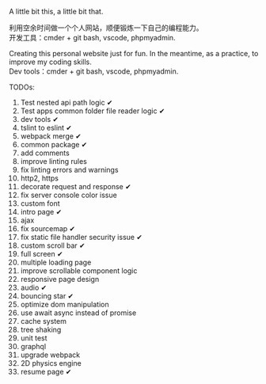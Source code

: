 A little bit this, a little bit that.

利用空余时间做一个个人网站，顺便锻炼一下自己的编程能力。  
开发工具：cmder + git bash, vscode, phpmyadmin.  
  
Creating this personal website just for fun. In the meantime, as a practice, to improve my coding skills.  
Dev tools：cmder + git bash, vscode, phpmyadmin.  
  
TODOs:
  1. Test nested api path logic ✔
  2. Test apps common folder file reader logic ✔
  3. dev tools ✔
  4. tslint to eslint ✔
  5. webpack merge ✔
  6. common package ✔
  7. add comments
  8. improve linting rules
  9.  fix linting errors and warnings
  10. http2, https
  11. decorate request and response ✔
  12. fix server console color issue
  13. custom font
  14. intro page ✔
  15. ajax
  16. fix sourcemap ✔
  17. fix static file handler security issue ✔
  18. custom scroll bar ✔
  19. full screen ✔
  20. multiple loading page
  21. improve scrollable component logic
  22. responsive page design
  23. audio ✔
  24. bouncing star ✔
  25. optimize dom manipulation
  26. use await async instead of promise
  27. cache system
  28. tree shaking
  29. unit test
  30. graphql
  31. upgrade webpack
  32. 2D physics engine
  33. resume page ✔